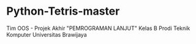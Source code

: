 # Python-Tetris-master
 Tim OOS - Projek Akhir "PEMROGRAMAN LANJUT" Kelas B Prodi Teknik Komputer Universitas Brawijaya
